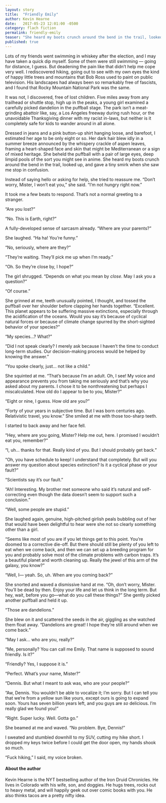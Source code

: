 ```yaml
---
layout: story
title:  "Friendly Emily"
author: Kevin Hearne
date:   2017-05-23 12:01:00 -0500
category: flach fiction
permalink: friendly-emily
teaser: "She heard my boots crunch around the bend in the trail, looked up, and gave a tiny smirk when she saw me stop in confusion. Instead of saying hello or asking for help, she tried to reassure me. “Don’t worry, Mister, I won’t eat you,” she said. “I’m not hungry right now.”"
published: true
---
```

Lots of my friends went swimming in whiskey after the election, and I may have taken a quick dip myself. Some of them were still swimming — going for distance, I guess. But deadening the pain like that didn’t help me cope very well. I rediscovered hiking, going out to see with my own eyes the kind of happy little trees and mountains that Bob Ross used to paint on public television. His landscapes had always been so remarkably free of fascists, and I found that Rocky Mountain National Park was the same.

It was not, I discovered, free of lost children. Five miles away from any trailhead or shuttle stop, high up in the peaks, a young girl examined a carefully picked dandelion in the puffball stage. The park isn’t a meat-grinding abattoir like, say, a Los Angeles freeway during rush hour, or the unavoidable Thanksgiving dinner with my racist in-laws, but neither is it completely safe for kids to wander around in all alone.

Dressed in jeans and a pink button-up shirt hanging loose, and barefoot, I estimated her age to be only eight or so. Her dark hair blew idly in a summer breeze announced by the whispery crackle of aspen leaves, framing a heart-shaped face and skin that might be Mediterranean or a sign of mixed heritage. She beheld the puffball with a pair of large eyes, deep limpid pools of the sort you might see in anime. She heard my boots crunch around the bend in the trail, looked up, and gave a tiny smirk when she saw me stop in confusion.

Instead of saying hello or asking for help, she tried to reassure me.  “Don’t worry, Mister, I won’t eat you,” she said. “I’m not hungry right now.”

It took me a few beats to respond. That’s not a normal greeting to a stranger.

“Are you lost?”

“No. This is Earth, right?”

A fully-developed sense of sarcasm already. “Where are your parents?”

She laughed. “Ha ha! You’re funny.”

“No, seriously, where are they?”

“They’re waiting. They’ll pick me up when I’m ready.”

“Oh. So they’re close by, I hope?”

The girl shrugged. “Depends on what you mean by *close*. May I ask you a question?”

“Of course.”  

She grinned at me, teeth unusually pointed, I thought, and tossed the puffball over her shoulder before clapping her hands together. “Excellent. This planet appears to be suffering massive extinctions, especially through the acidification of the oceans. Would you say it’s because of cyclical natural forces or because of climate change spurred by the short-sighted behavior of your species?”

“My species...? What?”

“Did I not speak clearly? I merely ask because I haven’t the time to conduct long-term studies. Our decision-making process would be helped by knowing the answer.”

“You spoke clearly, just… not like a child.”

She squinted at me. “That’s because I’m an adult. Oh, I see! My voice and appearance prevents you from taking me seriously and that’s why you asked about my parents. I chose it to be nonthreatening but perhaps I miscalculated. How old do I appear to be to you, Mister?”

“Eight or nine, I guess. How old are you?”

“Forty of your years in subjective time. But I was born centuries ago. Relativistic travel, you know.” She smiled at me with those too-sharp teeth.

I started to back away and her face fell.

“Hey, where are you going, Mister? Help me out, here. I promised I wouldn’t eat you, remember?”

“I, uh… thanks for that. Really kind of you. But I should probably get back.”

“Oh, you have schedule to keep! I understand that completely. But will you answer my question about species extinction? Is it a cyclical phase or your fault?”

“Scientists say it’s our fault.”

“Ah! Interesting. My brother met someone who said it’s natural and self-correcting even though the data doesn’t seem to support such a conclusion.”

“Well, some people are stupid.”

She laughed again, genuine, high-pitched girlish peals bubbling out of her that would have been delightful to hear were she not so clearly something other than a girl.

“Seems like most of you are if you let things get to this point. You’re doomed to a corrective die-off. But there should still be plenty of you left to eat when we come back, and then we can set up a breeding program for you and probably solve most of the climate problems with carbon traps. It’s a beautiful planet and worth cleaning up. Really the jewel of this arm of the galaxy, you know?”

“Well, I— yeah. So, uh. When are you coming back?”

She snorted and waved a dismissive hand at me. “Oh, don’t worry, Mister. You’ll be dead by then. Enjoy your life and let us think in the long term. But hey, wait, before you go—what do you call these things?” She gently picked another puffball and held it up.  

“Those are dandelions.”

She blew on it and scattered the seeds in the air, giggling as she watched them float away. “Dandelions are great! I hope they’re still around when we come back.”

“May I ask… who are you, really?”

“Me, personally? You can call me Emily. That name is supposed to sound friendly. Is it?”

“Friendly? Yes, I suppose it is.”

“Perfect. What’s your name, Mister?”

“Dennis. But what I meant to ask was, who are your people?”

“Aw, Dennis. You wouldn’t be able to vocalize it; I’m sorry. But I can tell you that we’re from a yellow sun like yours, except ours is going to expand soon. Yours has seven billion years left, and you guys are *so* delicious. I’m really glad we found you!”

“Right. Super lucky. Well. Gotta go.”

She beamed at me and waved. “No problem. Bye, Dennis!”

I sweated and stumbled downhill to my SUV, cutting my hike short. I dropped my keys twice before I could get the door open, my hands shook so much.

“Fuck hiking,” I said, my voice broken.

#### About the author

Kevin Hearne is the NYT bestselling author of the Iron Druid Chronicles. He lives in Colorado with his wife, son, and doggies. He hugs trees, rocks out to heavy metal, and will happily geek out over comic books with you. He also thinks tacos are a pretty nifty idea.
